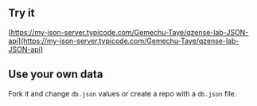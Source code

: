 ## Try it

[https://my-json-server.typicode.com/Gemechu-Taye/qzense-lab-JSON-api](https://my-json-server.typicode.com/Gemechu-Taye/qzense-lab-JSON-api)

## Use your own data

Fork it and change `db.json` values or create a repo with a `db.json` file.
